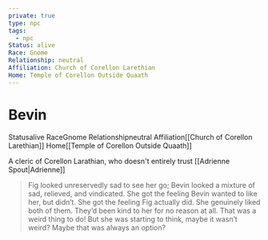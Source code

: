 ```yaml
---
private: true
type: npc
tags:
  - npc
Status: alive
Race: Gnome
Relationship: neutral
Affiliation: Church of Corellon Larethian
Home: Temple of Corellon Outside Quaath
---
```


# Bevin

<span class="dataview inline-field"><span class="inline-field-key">Status</span><span class="inline-field-value">alive</span></span>
<span class="dataview inline-field"><span class="inline-field-key">Race</span><span class="inline-field-value">Gnome</span></span>
<span class="dataview inline-field"><span class="inline-field-key">Relationship</span><span class="inline-field-value">neutral</span></span>
<span class="dataview inline-field"><span class="inline-field-key">Affiliation</span><span class="inline-field-value">[[Church of Corellon Larethian]]</span></span>
<span class="dataview inline-field"><span class="inline-field-key">Home</span><span class="inline-field-value">[[Temple of Corellon Outside Quaath]]</span></span>

A cleric of Corellon Larathian, who doesn't entirely trust [[Adrienne Spout|Adrienne]]

> Fig looked unreservedly sad to see her go; Bevin looked a mixture of sad, relieved, and vindicated. She got the feeling Bevin wanted to like her, but didn’t. She got the feeling Fig actually did. She genuinely liked both of them. They’d been kind to her for no reason at all. That was a weird thing to do! But she was starting to think, maybe it wasn’t weird? Maybe that was always an option?

